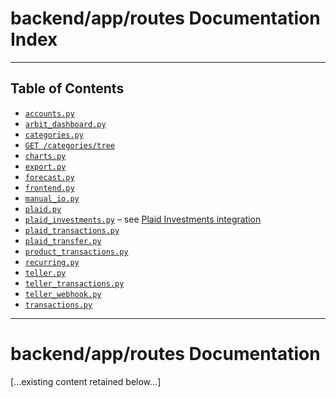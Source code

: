 # backend/app/routes Documentation Index

---

## Table of Contents

- [`accounts.py`](#accounts-route)
- [`arbit_dashboard.py`](#arbit-dashboard-route)
- [`categories.py`](#categories-route)
- [`GET /categories/tree`](categories.md)
- [`charts.py`](#charts-route)
- [`export.py`](#export-route)
- [`forecast.py`](#forecast-route)
- [`frontend.py`](#frontend-route)
- [`manual_io.py`](#manual-io-route)
- [`plaid.py`](#plaid-integration-route)
- [`plaid_investments.py`](#plaid-investments-route) – see [Plaid Investments integration](../../integrations/plaid_investments.md)
- [`plaid_transactions.py`](#plaid-transactions-route)
- [`plaid_transfer.py`](#plaid-transfer-route)
- [`product_transactions.py`](#product-transactions-route)
- [`recurring.py`](#recurring-transactions-route)
- [`teller.py`](#teller-integration-route)
- [`teller_transactions.py`](#teller-transactions-route)
- [`teller_webhook.py`](#teller-webhook-route)
- [`transactions.py`](#transactions-route)

---

# backend/app/routes Documentation

[...existing content retained below...]
